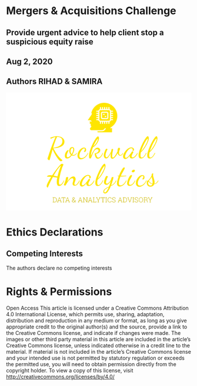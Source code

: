 # Mergers & Acquisitions Challenge
## Provide urgent advice to help client stop a suspicious equity raise
## Aug 2, 2020
## Authors RIHAD & SAMIRA

<img src="./img_gallery/rockwall.png"/>


# Ethics Declarations
## Competing Interests
The authors declare no competing interests

# Rights & Permissions
Open Access This article is licensed under a Creative Commons Attribution 4.0 International License, which permits use, sharing, adaptation, distribution and reproduction in any medium or format, as long as you give appropriate credit to the original author(s) and the source, provide a link to the Creative Commons license, and indicate if changes were made. The images or other third party material in this article are included in the article’s Creative Commons license, unless indicated otherwise in a credit line to the material. If material is not included in the article’s Creative Commons license and your intended use is not permitted by statutory regulation or exceeds the permitted use, you will need to obtain permission directly from the copyright holder. To view a copy of this license, visit http://creativecommons.org/licenses/by/4.0/
